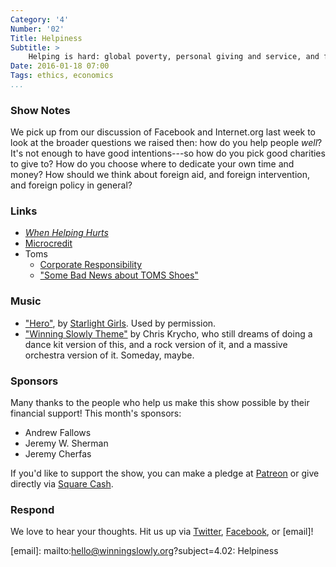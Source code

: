 ```yaml
---
Category: '4'
Number: '02'
Title: Helpiness
Subtitle: >
    Helping is hard: global poverty, personal giving and service, and foreign policy.
Date: 2016-01-18 07:00
Tags: ethics, economics
...
```


### Show Notes

We pick up from our discussion of Facebook and Internet.org last week to look
at the broader questions we raised then: how do you help people *well*? It's
not enough to have good intentions---so how do you pick good charities to give
to? How do you choose where to dedicate your own time and money? How should we
think about foreign aid, and foreign intervention, and foreign policy in
general?


### Links

  - [_When Helping Hurts_](http://www.alibris.com/When-Helping-Hurts-How-to-Alleviate-Poverty-Without-Hurting-the-Poor-and-Yourself-Steve-Corbett/book/29565129)
  - [Microcredit](https://en.wikipedia.org/wiki/Microcredit)
  - Toms
      + [Corporate Responsibility](http://www.toms.com/corporate-responsibility)
      + ["Some Bad News about TOMS Shoes"](http://www.whydev.org/some-bad-news-about-toms-shoes/)


### Music

  - ["Hero"](https://soundcloud.com/starlightgirls/hero), by
    [Starlight Girls](https://soundcloud.com/starlightgirls). Used by permission.
  - ["Winning Slowly Theme"](//soundcloud.com/chriskrycho/winning-slowly)
    by Chris Krycho, who still dreams of doing a dance kit version of this, and
    a rock version of it, and a massive orchestra version of it. Someday, maybe.


### Sponsors

Many thanks to the people who help us make this show possible by their financial
support! This month's sponsors:

  - Andrew Fallows
  - Jeremy W. Sherman
  - Jeremy Cherfas

If you'd like to support the show, you can make a pledge at [Patreon] or give
directly via [Square Cash].

[Patreon]: //www.patreon.com/winningslowly
[Square Cash]: //cash.me/$winningslowly


### Respond

We love to hear your thoughts. Hit us up via [Twitter], [Facebook], or [email]!

[Twitter]: //www.twitter.com/winningslowly
[Facebook]: //www.facebook.com/winningslowlypodcast
[email]: mailto:hello@winningslowly.org?subject=4.02: Helpiness
